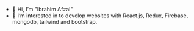 - 👋 Hi, I’m "Ibrahim Afzal"
- 👀 I’m interested in to develop websites with React.js, Redux, Firebase, mongodb, tailwind and bootstrap.
